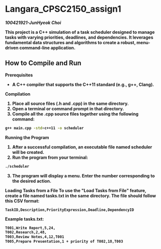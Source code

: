 # Langara_CPSC2150_assign1
*<b>100421921-JunHyeok Choi*

This project is a C++ simulation of a task scheduler designed to manage tasks with varying priorities, deadlines, and dependencies. It leverages fundamental data structures and algorithms to create a robust, menu-driven command-line application.

## How to Compile and Run

**Prerequisites**
* A C++ compiler that supports the C++11 standard (e.g., g++, Clang).

**Compilation**
1. Place all source files (.h and .cpp) in the same directory.
2. Open a terminal or command prompt in that directory.
3. Compile all the .cpp source files together using the following command:
  ```sh
  g++ main.cpp -std=c++11 -o scheduler
  ```


**Running the Program**
1. After a successful compilation, an executable file named scheduler will be created.
2. Run the program from your terminal:
```sh
./scheduler
```
3. The program will display a menu. Enter the number corresponding to the desired action.

**Loading Tasks from a File**
To use the "Load Tasks from File" feature, create a file named tasks.txt in the same directory. The file should follow this CSV format:

``TaskID,Description,PriorityExpression,Deadline,DependencyID``

Example tasks.txt:

```sh
T001,Write Report,5,24,
T002,Research,2,48,
T003,Review Notes,4,12,T001
T005,Prepare Presentation,1 + priority of T002,18,T003
```
